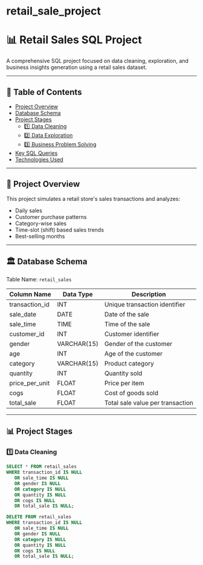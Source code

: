 # retail_sale_project

# 📊 Retail Sales SQL Project

A comprehensive SQL project focused on data cleaning, exploration, and business insights generation using a retail sales dataset.

---

## 📂 Table of Contents

- [Project Overview](#project-overview)
- [Database Schema](#database-schema)
- [Project Stages](#project-stages)
  - [1️⃣ Data Cleaning](#1️⃣-data-cleaning)
  - [2️⃣ Data Exploration](#2️⃣-data-exploration)
  - [3️⃣ Business Problem Solving](#3️⃣-business-problem-solving)
- [Key SQL Queries](#key-sql-queries)
- [Technologies Used](#technologies-used)

---

## 📌 Project Overview

This project simulates a retail store's sales transactions and analyzes:
- Daily sales
- Customer purchase patterns
- Category-wise sales
- Time-slot (shift) based sales trends
- Best-selling months

---

## 🏛️ Database Schema

Table Name: `retail_sales`

| Column Name       | Data Type     | Description                          |
|-------------------|--------------|--------------------------------------|
| transaction_id    | INT          | Unique transaction identifier        |
| sale_date         | DATE         | Date of the sale                     |
| sale_time         | TIME         | Time of the sale                     |
| customer_id       | INT          | Customer identifier                  |
| gender            | VARCHAR(15)  | Gender of the customer               |
| age               | INT          | Age of the customer                  |
| category          | VARCHAR(15)  | Product category                     |
| quantity          | INT          | Quantity sold                        |
| price_per_unit    | FLOAT        | Price per item                       |
| cogs              | FLOAT        | Cost of goods sold                   |
| total_sale        | FLOAT        | Total sale value per transaction     |

---

## 📊 Project Stages

### 1️⃣ Data Cleaning

```sql
SELECT * FROM retail_sales
WHERE transaction_id IS NULL
   OR sale_time IS NULL
   OR gender IS NULL
   OR category IS NULL
   OR quantity IS NULL
   OR cogs IS NULL
   OR total_sale IS NULL;

DELETE FROM retail_sales
WHERE transaction_id IS NULL
   OR sale_time IS NULL
   OR gender IS NULL
   OR category IS NULL
   OR quantity IS NULL
   OR cogs IS NULL
   OR total_sale IS NULL;


